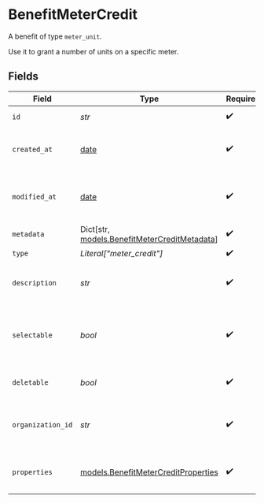 # BenefitMeterCredit

A benefit of type `meter_unit`.

Use it to grant a number of units on a specific meter.


## Fields

| Field                                                                                   | Type                                                                                    | Required                                                                                | Description                                                                             |
| --------------------------------------------------------------------------------------- | --------------------------------------------------------------------------------------- | --------------------------------------------------------------------------------------- | --------------------------------------------------------------------------------------- |
| `id`                                                                                    | *str*                                                                                   | :heavy_check_mark:                                                                      | The ID of the benefit.                                                                  |
| `created_at`                                                                            | [date](https://docs.python.org/3/library/datetime.html#date-objects)                    | :heavy_check_mark:                                                                      | Creation timestamp of the object.                                                       |
| `modified_at`                                                                           | [date](https://docs.python.org/3/library/datetime.html#date-objects)                    | :heavy_check_mark:                                                                      | Last modification timestamp of the object.                                              |
| `metadata`                                                                              | Dict[str, [models.BenefitMeterCreditMetadata](../models/benefitmetercreditmetadata.md)] | :heavy_check_mark:                                                                      | N/A                                                                                     |
| `type`                                                                                  | *Literal["meter_credit"]*                                                               | :heavy_check_mark:                                                                      | N/A                                                                                     |
| `description`                                                                           | *str*                                                                                   | :heavy_check_mark:                                                                      | The description of the benefit.                                                         |
| `selectable`                                                                            | *bool*                                                                                  | :heavy_check_mark:                                                                      | Whether the benefit is selectable when creating a product.                              |
| `deletable`                                                                             | *bool*                                                                                  | :heavy_check_mark:                                                                      | Whether the benefit is deletable.                                                       |
| `organization_id`                                                                       | *str*                                                                                   | :heavy_check_mark:                                                                      | The ID of the organization owning the benefit.                                          |
| `properties`                                                                            | [models.BenefitMeterCreditProperties](../models/benefitmetercreditproperties.md)        | :heavy_check_mark:                                                                      | Properties for a benefit of type `meter_unit`.                                          |